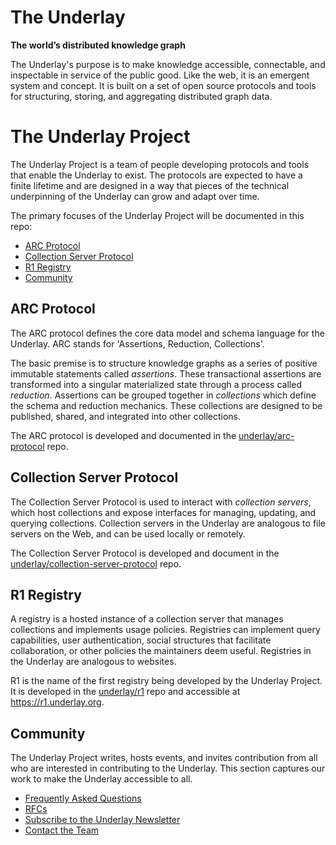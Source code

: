 # The Underlay

**The world’s distributed knowledge graph**

The Underlay's purpose is to make knowledge accessible, connectable, and inspectable in service of the public good. Like the web, it is an emergent system and concept. It is built on a set of open source protocols and tools for structuring, storing, and aggregating distributed graph data.

# The Underlay Project

The Underlay Project is a team of people developing protocols and tools that enable the Underlay to exist. The protocols are expected to have a finite lifetime and are designed in a way that pieces of the technical underpinning of the Underlay can grow and adapt over time.

The primary focuses of the Underlay Project will be documented in this repo:

<!-- no toc -->
- [ARC Protocol](#arc-protocol)
- [Collection Server Protocol](#collection-server-protocol)
- [R1 Registry](#r1-registry)
- [Community](#community)

## ARC Protocol

The ARC protocol defines the core data model and schema language for the Underlay. ARC stands for 'Assertions, Reduction, Collections'.

The basic premise is to structure knowledge graphs as a series of positive immutable statements called _assertions_. These transactional assertions are transformed into a singular materialized state through a process called _reduction_. Assertions can be grouped together in _collections_ which define the schema and reduction mechanics. These collections are designed to be published, shared, and integrated into other collections.

The ARC protocol is developed and documented in the [underlay/arc-protocol](https://github.com/underlay/arc-protocol/) repo.

## Collection Server Protocol

The Collection Server Protocol is used to interact with _collection servers_, which host collections and expose interfaces for managing, updating, and querying collections. Collection servers in the Underlay are analogous to file servers on the Web, and can be used locally or remotely.

The Collection Server Protocol is developed and document in the [underlay/collection-server-protocol](https://github.com/underlay/collection-server-protocol) repo.

## R1 Registry

A registry is a hosted instance of a collection server that manages collections and implements usage policies. Registries can implement query capabilities, user authentication, social structures that facilitate collaboration, or other policies the maintainers deem useful. Registries in the Underlay are analogous to websites.

R1 is the name of the first registry being developed by the Underlay Project. It is developed in the [underlay/r1](https://github.com/underlay/r1/) repo and accessible at https://r1.underlay.org.


## Community

The Underlay Project writes, hosts events, and invites contribution from all who are interested in contributing to the Underlay. This section captures our work to make the Underlay accessible to all.

- [Frequently Asked Questions](community/FAQ.md)
- [RFCs](community/RFCs.md)
- [Subscribe to the Underlay Newsletter](https://eepurl.com/gJL39b)
- [Contact the Team](mailto:team@underlay.org)

